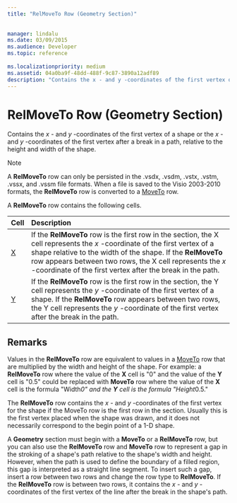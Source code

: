 ```yaml
---
title: "RelMoveTo Row (Geometry Section)"
 
 
manager: lindalu
ms.date: 03/09/2015
ms.audience: Developer
ms.topic: reference
 
ms.localizationpriority: medium
ms.assetid: 04a0ba9f-48dd-488f-9c87-3890a12adf89
description: "Contains the x - and y -coordinates of the first vertex of a shape or the x - and y -coordinates of the first vertex after a break in a path, relative to the height and width of the shape."
---
```


# RelMoveTo Row (Geometry Section)

Contains the  *x*  - and  *y*  -coordinates of the first vertex of a shape or the  *x*  - and  *y*  -coordinates of the first vertex after a break in a path, relative to the height and width of the shape. 
  
> [!NOTE]
> A **RelMoveTo** row can only be persisted in the .vsdx, .vsdm, .vstx, .vstm, .vssx, and .vssm file formats. When a file is saved to the Visio 2003-2010 formats, the **RelMoveTo** row is converted to a [MoveTo](moveto-row-geometry-section.md) row. 
  
A **RelMoveTo** row contains the following cells. 
  
|**Cell**|**Description**|
|:-----|:-----|
|[X](x-cell-geometry-section.md) <br/> |If the **RelMoveTo** row is the first row in the section, the X cell represents the  *x*  -coordinate of the first vertex of a shape relative to the width of the shape. If the **RelMoveTo** row appears between two rows, the X cell represents the  *x*  -coordinate of the first vertex after the break in the path. |
|[Y](y-cell-geometry-section.md) <br/> |If the **RelMoveTo** row is the first row in the section, the Y cell represents the  *y*  -coordinate of the first vertex of a shape. If the **RelMoveTo** row appears between two rows, the Y cell represents the  *y*  -coordinate of the first vertex after the break in the path. |
   
## Remarks

Values in the **RelMoveTo** row are equivalent to values in a [MoveTo](moveto-row-geometry-section.md) row that are multiplied by the width and height of the shape. For example: a **RelMoveTo** row where the value of the **X** cell is "0" and the value of the **Y** cell is "0.5" could be replaced with **MoveTo** row where the value of the **X** cell is the formula "Width*0" and the **Y** cell is the formula "Height*0.5." 
  
The **RelMoveTo** row contains the  *x*  - and  *y*  -coordinates of the first vertex for the shape if the MoveTo row is the first row in the section. Usually this is the first vertex placed when the shape was drawn, and it does not necessarily correspond to the begin point of a 1-D shape. 
  
A **Geometry** section must begin with a **MoveTo** or a **RelMoveTo** row, but you can also use the **RelMoveTo** row and **MoveTo** row to represent a gap in the stroking of a shape's path relative to the shape's width and height. However, when the path is used to define the boundary of a filled region, this gap is interpreted as a straight line segment. To insert such a gap, insert a row between two rows and change the row type to **RelMoveTo**. If the **RelMoveTo** row is between two rows, it contains the  *x*  - and  *y*  -coordinates of the first vertex of the line after the break in the shape's path. 
  

